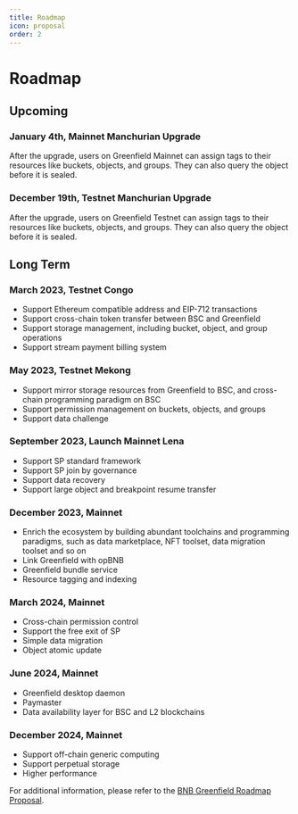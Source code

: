 ```yaml
---
title: Roadmap
icon: proposal
order: 2
---
```


# Roadmap

## Upcoming

### January 4th, Mainnet Manchurian Upgrade

After the upgrade, users on Greenfield Mainnet can assign tags to their resources like buckets, objects, and groups.
They can also query the object before it is sealed.

### December 19th, Testnet Manchurian Upgrade

After the upgrade, users on Greenfield Testnet can assign tags to their resources like buckets, objects, and groups.
They can also query the object before it is sealed.

## Long Term

### March 2023, Testnet Congo

- Support Ethereum compatible address and EIP-712 transactions
- Support cross-chain token transfer between BSC and Greenfield
- Support storage management, including bucket, object, and group operations
- Support stream payment billing system

### May 2023, Testnet Mekong

- Support mirror storage resources from Greenfield to BSC, and cross-chain programming paradigm on BSC
- Support permission management on buckets, objects, and groups
- Support data challenge

### September 2023, Launch Mainnet Lena

- Support SP standard framework
- Support SP join by governance
- Support data recovery
- Support large object and breakpoint resume transfer

### December 2023, Mainnet

- Enrich the ecosystem by building abundant toolchains and programming paradigms, such as data marketplace, NFT toolset,
  data migration toolset and so on
- Link Greenfield with opBNB
- Greenfield bundle service
- Resource tagging and indexing

### March 2024, Mainnet
- Cross-chain permission control
- Support the free exit of SP
- Simple data migration
- Object atomic update

### June 2024, Mainnet

- Greenfield desktop daemon
- Paymaster
- Data availability layer for BSC and L2 blockchains

### December 2024, Mainnet

- Support off-chain generic computing
- Support perpetual storage
- Higher performance

For additional information, please refer to the [BNB Greenfield Roadmap Proposal](https://forum.bnbchain.org/t/bnb-greenfield-roadmap-proposal/2273).